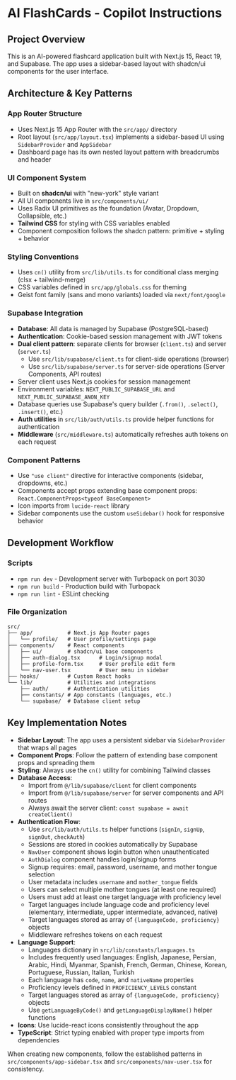 # AI FlashCards - Copilot Instructions

## Project Overview
This is an AI-powered flashcard application built with Next.js 15, React 19, and Supabase. The app uses a sidebar-based layout with shadcn/ui components for the user interface.

## Architecture & Key Patterns

### App Router Structure
- Uses Next.js 15 App Router with the `src/app/` directory
- Root layout (`src/app/layout.tsx`) implements a sidebar-based UI using `SidebarProvider` and `AppSidebar`
- Dashboard page has its own nested layout pattern with breadcrumbs and header

### UI Component System
- Built on **shadcn/ui** with "new-york" style variant
- All UI components live in `src/components/ui/` 
- Uses Radix UI primitives as the foundation (Avatar, Dropdown, Collapsible, etc.)
- **Tailwind CSS** for styling with CSS variables enabled
- Component composition follows the shadcn pattern: primitive + styling + behavior

### Styling Conventions
- Uses `cn()` utility from `src/lib/utils.ts` for conditional class merging (clsx + tailwind-merge)
- CSS variables defined in `src/app/globals.css` for theming
- Geist font family (sans and mono variants) loaded via `next/font/google`

### Supabase Integration
- **Database**: All data is managed by Supabase (PostgreSQL-based)
- **Authentication**: Cookie-based session management with JWT tokens
- **Dual client pattern**: separate clients for browser (`client.ts`) and server (`server.ts`)
  - Use `src/lib/supabase/client.ts` for client-side operations (browser)
  - Use `src/lib/supabase/server.ts` for server-side operations (Server Components, API routes)
- Server client uses Next.js cookies for session management
- Environment variables: `NEXT_PUBLIC_SUPABASE_URL` and `NEXT_PUBLIC_SUPABASE_ANON_KEY`
- Database queries use Supabase's query builder (`.from()`, `.select()`, `.insert()`, etc.)
- **Auth utilities** in `src/lib/auth/utils.ts` provide helper functions for authentication
- **Middleware** (`src/middleware.ts`) automatically refreshes auth tokens on each request

### Component Patterns
- Use `"use client"` directive for interactive components (sidebar, dropdowns, etc.)
- Components accept props extending base component props: `React.ComponentProps<typeof BaseComponent>`
- Icon imports from `lucide-react` library
- Sidebar components use the custom `useSidebar()` hook for responsive behavior

## Development Workflow

### Scripts
- `npm run dev` - Development server with Turbopack on port 3030
- `npm run build` - Production build with Turbopack
- `npm run lint` - ESLint checking

### File Organization
```
src/
├── app/           # Next.js App Router pages
│   └── profile/   # User profile/settings page
├── components/    # React components
│   ├── ui/        # shadcn/ui base components
│   ├── auth-dialog.tsx      # Login/signup modal
│   ├── profile-form.tsx     # User profile edit form
│   └── nav-user.tsx         # User menu in sidebar
├── hooks/         # Custom React hooks
└── lib/           # Utilities and integrations
    ├── auth/      # Authentication utilities
    ├── constants/ # App constants (languages, etc.)
    └── supabase/  # Database client setup
```

## Key Implementation Notes

- **Sidebar Layout**: The app uses a persistent sidebar via `SidebarProvider` that wraps all pages
- **Component Props**: Follow the pattern of extending base component props and spreading them
- **Styling**: Always use the `cn()` utility for combining Tailwind classes
- **Database Access**: 
  - Import from `@/lib/supabase/client` for client components
  - Import from `@/lib/supabase/server` for server components and API routes
  - Always await the server client: `const supabase = await createClient()`
- **Authentication Flow**:
  - Use `src/lib/auth/utils.ts` helper functions (`signIn`, `signUp`, `signOut`, `checkAuth`)
  - Sessions are stored in cookies automatically by Supabase
  - `NavUser` component shows login button when unauthenticated
  - `AuthDialog` component handles login/signup forms
  - Signup requires: email, password, username, and mother tongue selection
  - User metadata includes `username` and `mother_tongue` fields
  - Users can select multiple mother tongues (at least one required)
  - Users must add at least one target language with proficiency level
  - Target languages include language code and proficiency level (elementary, intermediate, upper intermediate, advanced, native)
  - Target languages stored as array of `{languageCode, proficiency}` objects
  - Middleware refreshes tokens on each request
- **Language Support**:
  - Languages dictionary in `src/lib/constants/languages.ts`
  - Includes frequently used languages: English, Japanese, Persian, Arabic, Hindi, Myanmar, Spanish, French, German, Chinese, Korean, Portuguese, Russian, Italian, Turkish
  - Each language has `code`, `name`, and `nativeName` properties
  - Proficiency levels defined in `PROFICIENCY_LEVELS` constant
  - Target languages stored as array of `{languageCode, proficiency}` objects
  - Use `getLanguageByCode()` and `getLanguageDisplayName()` helper functions
- **Icons**: Use lucide-react icons consistently throughout the app
- **TypeScript**: Strict typing enabled with proper type imports from dependencies

When creating new components, follow the established patterns in `src/components/app-sidebar.tsx` and `src/components/nav-user.tsx` for consistency.